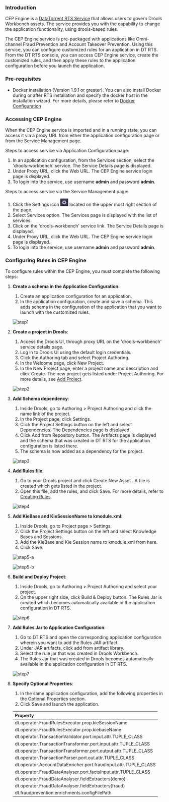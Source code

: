 ### Introduction

CEP Engine is a [DataTorrent RTS Service](services/#overview) that allows users to govern Drools Workbench assets. The service provides you with the capability to change the application functionality, using drools-based rules.

The CEP Engine service is pre-packaged with applications like Omni-channel Fraud Prevention and Account Takeover Prevention. Using this service, you can configure customized rules for an application in DT RTS. From the DT RTS console, you can access CEP Engine service, create the customized rules, and then apply these rules to the application configuration before you launch the application.

### Pre-requisites

- Docker installation (Version 1.9.1 or greater). You can also install Docker during or after RTS installation and specify the docker host in the installation wizard. For more details, please refer to [Docker Configuration](services/#docker-configuration)

### Accessing CEP Engine

When the CEP Engine service is imported and in a running state, you can access it via a proxy URL from either the application configuration page or from the Service Management page.

Steps to access service via Application Configuration page:

1. In an application configuration, from the Services section, select the 'drools-workbench' service. The Service Details page is displayed.
2. Under Proxy URL, click the Web URL. The CEP Engine service login page is displayed.
3. To login into the service, use username **admin** and password **admin**.

Steps to access service via the Service Management page:

1. Click the Settings icon ![](images/services/cog-wheel.png) located on the upper most right section of the page.
2. Select Services option. The Services page is displayed with the list of services.
3. Click on the 'drools-workbench' service link. The Service Details page is displayed.
4. Under Proxy URL, click the Web URL. The CEP Engine service login page is displayed.
5. To login into the service, use username **admin** and password **admin**.


### Configuring Rules in CEP Engine

To configure rules within the CEP Engine, you must complete the following steps:

1. **Create a schema in the Application Configuration**:
	
	1. Create an application configuration for an application.
	2. In the application configuration, create and save a schema. This adds schema in the configuration of the application that you want to launch with the customized rules. <Reference to Config Artifacts documentation>
	
	![step1](/images/cep_engine/step1.png)
	
2. **Create a project in Drools**:

	1. Access the Drools UI, through proxy URL on the 'drools-workbench' service details page.
	2. Log in to Drools UI using the default login credentials.
	3. Click the Authoring tab and select Project Authoring.
	4. In the Welcome page, click New Project.
	5. In the New Project page, enter a project name and description and click Create. The new project gets listed under Project Authoring. For more details, see [Add Project](https://docs.jboss.org/drools/release/7.2.0.Final/drools-docs/html_single/#_wb.quickstartaddproject).
	
	![step2](/images/cep_engine/step2.png)

3. **Add Schema dependency**:

	1. Inside Drools, go to Authoring > Project Authoring and click the name link of the project.
	2. In the Project page, click Settings.
	3. Click the Project Settings button on the left and select Dependencies. The Dependencies page is displayed.
	4. Click Add from Repository button. The Artifacts page is displayed and the schema that was created in DT RTS for the application configuration is listed there.
	5. The schema is now added as a dependency for the project.
	
	![step3](/images/cep_engine/step3.png)

4. **Add Rules file**:

	1. Go to your Drools project and click Create New Asset . A file is created which gets listed in the project.
	2. Open this file, add the rules, and click Save. For more details, refer to [Creating Rules](https://docs.jboss.org/drools/release/7.2.0.Final/drools-docs/html_single/#_welcome).
	
	![step4](/images/cep_engine/step4.png)

5. **Add KieBase and KieSessionName to kmodule.xml**:
	
	1. Inside Drools, go to Project page > Settings.
	2. Click the Project Settings button on the left and select Knowledge Bases and Sessions.
	3. Add the KieBase and Kie Session name to kmodule.xml from here.
	4. Click Save.
	
	![step5-a](/images/cep_engine/step5-a.png)
	
	![step5-b](/images/cep_engine/step5-b.png)

6. **Build and Deploy Project**:
	
	1. Inside Drools, go to Authoring > Project Authoring and select your project.
	2. On the upper right side, click Build & Deploy button. The Rules Jar is created which becomes automatically available in the application configuration in DT RTS.
	
	![step6](/images/cep_engine/step6.png)

7.  **Add Rules Jar to Application Configuration**:

	1. Go to DT RTS and open the corresponding application configuration wherein you want to add the Rules JAR artifact.
	2. Under JAR artifacts, click add from artifact library.
	3. Select the rule jar that was created in Drools Workbench.
	4. The Rules Jar that was created in Drools becomes automatically available in the application configuration in DT RTS.
	
	![step7](/images/cep_engine/step7.png)

8.  **Specify Optional Properties**:

	1. In the same application configuration, add the following properties in the Optional Properties section.
	2. Click Save and launch the application.

	| Property |
	| -- |
	| dt.operator.FraudRulesExecutor.prop.kieSessionName |
	| dt.operator.FraudRulesExecutor.prop.kiebaseName |
	| dt.operator.TransactionValidator.port.input.attr.TUPLE_CLASS |
	| dt.operator.TransactionTransformer.port.input.attr.TUPLE_CLASS |
	| dt.operator.TransactionTransformer.port.output.attr.TUPLE_CLASS |
	| dt.operator.TransactionParser.port.out.attr.TUPLE_CLASS |
	| dt.operator.AccountDataEnricher.port.fraudInput.attr.TUPLE_CLASS |
	| dt.operator.FraudDataAnalyser.port.factsInput.attr.TUPLE_CLASS |
	| dt.operator.FraudDataAnalyser.fieldExtractors(demo) |
	| dt.operator.FraudDataAnalyser.fieldExtractors(fraud) |
	| dt.fraudprevention.enrichments.configFilePath |
